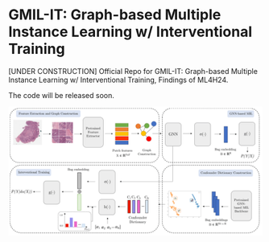# GMIL-IT: Graph-based Multiple Instance Learning w/ Interventional Training
[UNDER CONSTRUCTION] Official Repo for GMIL-IT: Graph-based Multiple Instance Learning w/ Interventional Training, Findings of ML4H24.

The code will be released soon.

![Architecture](images/architecture.png)
